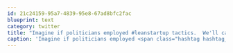 ```yaml
---
id: 21c24159-95a7-4839-95e8-67ad8bfc2fac
blueprint: text
category: twitter
title: "Imagine if politicians employed #leanstartup tactics.  We'll call it #leanPolitics.  Who's on board?"
caption: 'Imagine if politicians employed <span class="hashtag hashtag_local">#<a href="http://tweettemp.darylchymko.ca/?tag=leanstartup">leanstartup</a> tactics.  We''ll call it <span class="hashtag hashtag_local">#<a href="http://tweettemp.darylchymko.ca/?tag=leanpolitics">leanPolitics</a>.  Who''s on board?'
---
```

